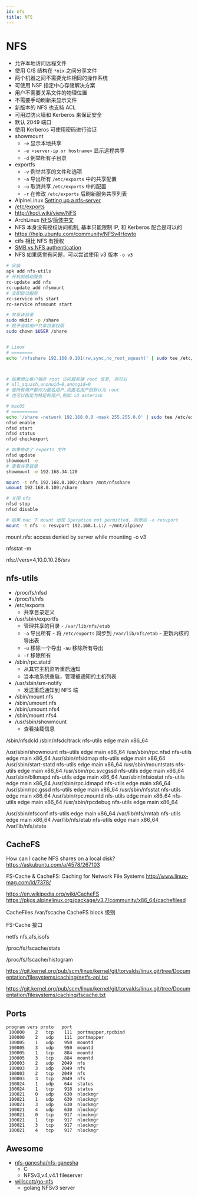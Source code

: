 ```yaml
---
id: nfs
title: NFS
---
```


# NFS

- 允许本地访问远程文件
- 使用 C/S 结构在 `*nix` 之间分享文件
- 两个机器之间不需要允许相同的操作系统
- 可使用 NSF 指定中心存储解决方案
- 用户不需要关系文件的物理位置
- 不需要手动刷新来显示文件
- 新版本的 NFS 也支持 ACL
- 可用过防火墙和 Kerberos 来保证安全
- 默认 2049 端口
- 使用 Kerberos 可使用密码进行验证
- showmount
  - `-e` 显示本地共享
  - `-e <server-ip or hostname>` 显示远程共享
  - `-d` 例举所有子目录
- exportfs
  - `-v` 例举共享的文件和选项
  - `-a` 导出所有 `/etc/exports` 中的共享配置
  - `-u` 取消共享 `/etc/exports` 中的配置
  - `-r` 在修改 `/etc/exports` 后刷新服务共享列表
- AlpineLinux [Setting up a nfs-server](https://wiki.alpinelinux.org/wiki/Setting_up_a_nfs-server)
- [/etc/exports](https://access.redhat.com/documentation/en-US/Red_Hat_Enterprise_Linux/5/html/Deployment_Guide/s1-nfs-server-config-exports.html)
- http://kodi.wiki/view/NFS
- ArchLinux [NFS](https://wiki.archlinux.org/index.php/NFS)/[简体中文](<https://wiki.archlinux.org/index.php/NFS_(简体中文)>)
- NFS 本身没有授权访问机制, 基本只能限制 IP, 和 Kerberos 配合是可以的
- https://help.ubuntu.com/community/NFSv4Howto
- cifs 相比 NFS 有授权
- [SMB vs NFS authentication](https://serverfault.com/q/597254/190601)
- NFS 如果感觉有问题，可以尝试使用 v3 版本 `-o v3`

```bash
# 安装
apk add nfs-utils
# 开机前启动服务
rc-update add nfs
rc-update add nfsmount
# 立即启动服务
rc-service nfs start
rc-service nfsmount start

# 共享该目录
sudo mkdir -p /share
# 赋予当前用户共享目录权限
sudo chown $USER /share


# Linux
# ========
echo '/nfsshare 192.168.0.101(rw,sync,no_root_squash)' | sudo tee /etc/exports



# 如果想让客户端非 root 访问服务端 root 信息, 则可以
# all_squash,anonuid=0,anongid=0
# 使所有用户都作为匿名用户,而匿名用户则默认为 root
# 也可以指定为特定的用户,例如 id asterisk

# macOS
# ==========
echo '/share -network 192.168.0.0 -mask 255.255.0.0' | sudo tee /etc/exports
nfsd enable
nfsd start
nfsd status
nfsd checkexport

# 如果修改了 exports 文件
nfsd update
showmount -e
# 查看共享目录
showmount -e 192.168.34.120

mount -t nfs 192.168.0.100:/share /mnt/nfsshare
umount 192.168.0.100:/share

# 关闭 nfs
nfsd stop
nfsd disable

# 如果 mac 下 mount 出现 Operation not permitted, 则添加 -o resvport
mount -t nfs -o resvport 192.168.1.1:/ ~/mnt/alpine/
```

mount.nfs: access denied by server while mounting
-o v3

nfsstat -m

nfs://vers=4,10.0.10.26/srv

## nfs-utils

- /proc/fs/nfsd
- /proc/fs/nfs
- /etc/exports
  - 共享目录定义
- /usr/sbin/exportfs
  - 管理共享的目录 - `/var/lib/nfs/etab`
  - `-a` 导出所有 - 将 `/etc/exports` 同步到 `/var/lib/nfs/etab` - 更新内核的导出表
  - `-u` 移除一个导出 `-au` 移除所有导出
  - `-f` 移除所有
- /sbin/rpc.statd
  - 从其它主机监听重启通知
  - 当本地系统重启，管理被通知的主机列表
- /usr/sbin/sm-notify
  - 发送重启通知到 NFS 端
- /sbin/mount.nfs
- /sbin/umount.nfs
- /sbin/umount.nfs4
- /sbin/mount.nfs4
- /usr/sbin/showmount
  - 查看挂载信息

/sbin/nfsdcld
/sbin/nfsdcltrack nfs-utils edge main x86_64

/usr/sbin/showmount nfs-utils edge main x86_64
/usr/sbin/rpc.nfsd nfs-utils edge main x86_64
/usr/sbin/nfsidmap nfs-utils edge main x86_64
/usr/sbin/start-statd nfs-utils edge main x86_64
/usr/sbin/mountstats nfs-utils edge main x86_64
/usr/sbin/rpc.svcgssd nfs-utils edge main x86_64
/usr/sbin/blkmapd nfs-utils edge main x86_64
/usr/sbin/nfsiostat nfs-utils edge main x86_64
/usr/sbin/rpc.idmapd nfs-utils edge main x86_64
/usr/sbin/rpc.gssd nfs-utils edge main x86_64
/usr/sbin/nfsstat nfs-utils edge main x86_64
/usr/sbin/rpc.mountd nfs-utils edge main x86_64
nfs-utils edge main x86_64
/usr/sbin/rpcdebug nfs-utils edge main x86_64

/usr/sbin/nfsconf nfs-utils edge main x86_64
/var/lib/nfs/rmtab nfs-utils edge main x86_64
/var/lib/nfs/etab nfs-utils edge main x86_64
/var/lib/nfs/state

## CacheFS

How can I cache NFS shares on a local disk?
https://askubuntu.com/a/4578/267103

FS-Cache & CacheFS: Caching for Network File Systems
http://www.linux-mag.com/id/7378/

https://en.wikipedia.org/wiki/CacheFS
https://pkgs.alpinelinux.org/package/v3.7/community/x86_64/cachefilesd

CacheFiles /var/fscache
CacheFS block 级别

FS-Cache 接口

netfs nfs,afs,isofs

/proc/fs/fscache/stats

/proc/fs/fscache/histogram

https://git.kernel.org/pub/scm/linux/kernel/git/torvalds/linux.git/tree/Documentation/filesystems/caching/netfs-api.txt

https://git.kernel.org/pub/scm/linux/kernel/git/torvalds/linux.git/tree/Documentation/filesystems/caching/fscache.txt

## Ports

```
program vers proto   port
 100000    2   tcp    111  portmapper,rpcbind
 100000    2   udp    111  portmapper
 100005    1   udp    950  mountd
 100005    3   udp    950  mountd
 100005    1   tcp    884  mountd
 100005    3   tcp    884  mountd
 100003    2   udp   2049  nfs
 100003    3   udp   2049  nfs
 100003    2   tcp   2049  nfs
 100003    3   tcp   2049  nfs
 100024    1   udp    644  status
 100024    1   tcp    918  status
 100021    0   udp    630  nlockmgr
 100021    1   udp    630  nlockmgr
 100021    3   udp    630  nlockmgr
 100021    4   udp    630  nlockmgr
 100021    0   tcp    917  nlockmgr
 100021    1   tcp    917  nlockmgr
 100021    3   tcp    917  nlockmgr
 100021    4   tcp    917  nlockmgr
```

## Awesome

- [nfs-ganesha/nfs-ganesha](https://github.com/nfs-ganesha/nfs-ganesha)
  - C
  - NFSv3,v4,v4.1 fileserver
- [willscott/go-nfs](https://github.com/willscott/go-nfs)
  - golang NFSv3 server
